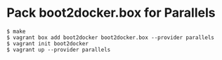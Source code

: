 # Pack boot2docker.box for Parallels

```
$ make
$ vagrant box add boot2docker boot2docker.box --provider parallels
$ vagrant init boot2docker
$ vagrant up --provider parallels
```